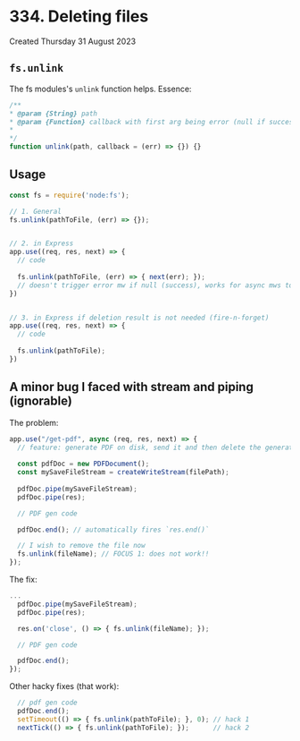 # 334. Deleting files
Created Thursday 31 August 2023

## `fs.unlink`
The fs modules's `unlink` function helps. Essence:
```js
/**
* @param {String} path
* @param {Function} callback with first arg being error (null if success)
* 
*/
function unlink(path, callback = (err) => {}) {}
```


## Usage
```js
const fs = require('node:fs');

// 1. General
fs.unlink(pathToFile, (err) => {});


// 2. in Express
app.use((req, res, next) => {
  // code
  
  fs.unlink(pathToFile, (err) => { next(err); });
  // doesn't trigger error mw if null (success), works for async mws too.
})


// 3. in Express if deletion result is not needed (fire-n-forget)
app.use((req, res, next) => {
  // code
  
  fs.unlink(pathToFile);
})
```


## A minor bug I faced with stream and piping (ignorable)
The problem:
```js
app.use("/get-pdf", async (req, res, next) => {
  // feature: generate PDF on disk, send it and then delete the generated file.
  
  const pdfDoc = new PDFDocument();
  const mySaveFileStream = createWriteStream(filePath);
  
  pdfDoc.pipe(mySaveFileStream);
  pdfDoc.pipe(res);

  // PDF gen code

  pdfDoc.end(); // automatically fires `res.end()`

  // I wish to remove the file now
  fs.unlink(fileName); // FOCUS 1: does not work!!
});
```

The fix:
```js
...
  pdfDoc.pipe(mySaveFileStream);
  pdfDoc.pipe(res);

  res.on('close', () => { fs.unlink(fileName); });

  // PDF gen code

  pdfDoc.end();
});
```

Other hacky fixes (that work):
```js
  // pdf gen code
  pdfDoc.end();
  setTimeout(() => { fs.unlink(pathToFile); }, 0); // hack 1
  nextTick(() => { fs.unlink(pathToFile); });      // hack 2
```